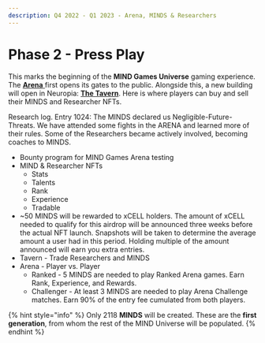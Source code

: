 ```yaml
---
description: Q4 2022 - Q1 2023 - Arena, MINDS & Researchers
---
```


# Phase 2 - Press Play

This marks the beginning of the **MIND Games Universe** gaming experience. The [**Arena** ](../../learn/game-basics/arena/)first opens its gates to the public. Alongside this, a new building will open in Neuropia: [**The Tavern**](../../learn/game-basics/neuropia/tavern.md). Here is where players can buy and sell their MINDS and Researcher NFTs.

Research log. Entry 1024: The MINDS declared us Negligible-Future-Threats. We have attended some fights in the ARENA and learned more of their rules. Some of the Researchers became actively involved, becoming coaches to MINDS.

* Bounty program for MIND Games Arena testing
* MIND & Researcher NFTs
  * Stats
  * Talents
  * Rank
  * Experience
  * Tradable
* \~50 MINDS will be rewarded to xCELL holders. The amount of xCELL needed to qualify for this airdrop will be announced three weeks before the actual NFT launch. Snapshots will be taken to determine the average amount a user had in this period. Holding multiple of the amount announced will earn you extra entries.
* Tavern - Trade Researchers and MINDS
* Arena - Player vs. Player
  * Ranked - 5 MINDS are needed to play Ranked Arena games. Earn Rank, Experience, and Rewards.
  * Challenger - At least 3 MINDS are needed to play Arena Challenge matches. Earn 90% of the entry fee cumulated from both players.

{% hint style="info" %}
Only 2118 **MINDS** will be created. These are the **first generation**, from whom the rest of the MIND Universe will be populated.
{% endhint %}
